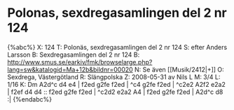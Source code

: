 # Polonas, sexdregasamlingen del 2 nr 124

{%abc%}
X: 124
T: Polonäs, sexdregasamlingen del 2 nr 124
S: efter Anders Larsson
B: Sexdregasamlingen del 2 nr 124
B: http://www.smus.se/earkiv/fmk/browselarge.php?lang=sw&katalogid=Ma+12b&bildnr=00020
N: Se även [[Musik/2412|+]]
O: Sexdrega, Västergötland
R: Slängpolska
Z: 2008-05-31 av Nils L
M: 3/4
L: 1/16
K: Dm
A2d^c d4 e4 | f2ed g2fe f2ed | ^c4 g2fe f2ed | ^c2e2 A2f2 e2a2 | f2ef d4 d4 ::
f2ed g2fe f2ed | ^c2d2 e2a2 A4 | f2ed g2fe f2ed | A2d^c d8 :|
{%endabc%}

